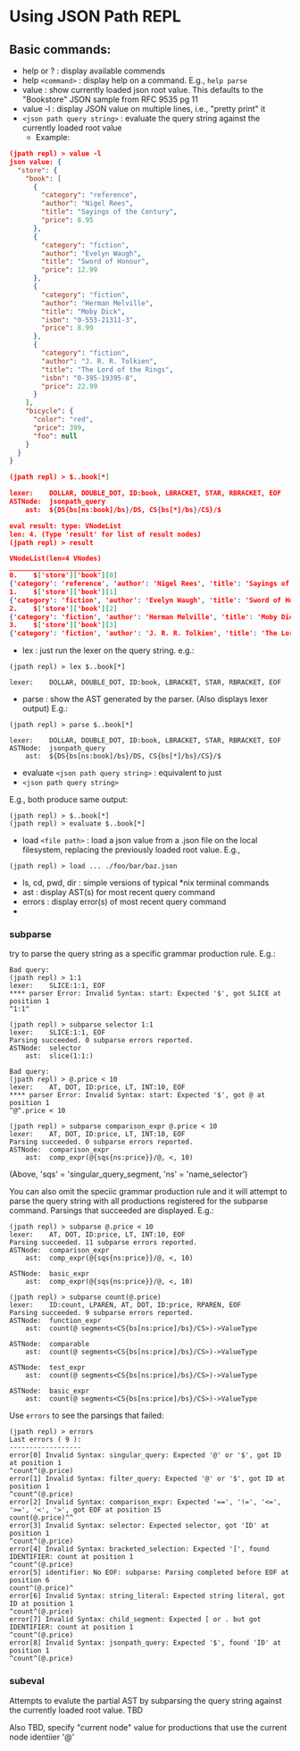 # Using JSON Path REPL

## Basic commands:

* help or ? : display available commends
* help `<command>` : display help on a command. E.g., `help parse`
* value : show currently loaded json root value. This defaults to the "Bookstore" JSON sample from RFC 9535 pg 11
* value -l : display JSON value on multiple lines, i.e., "pretty print" it
* `<json path query string>` : evaluate the query string against the currently loaded root value
  * Example: 
```json lines
(jpath repl) > value -l
json value: {
  "store": {
    "book": [
      {
        "category": "reference",
        "author": "Nigel Rees",
        "title": "Sayings of the Century",
        "price": 8.95
      },
      {
        "category": "fiction",
        "author": "Evelyn Waugh",
        "title": "Sword of Honour",
        "price": 12.99
      },
      {
        "category": "fiction",
        "author": "Herman Melville",
        "title": "Moby Dick",
        "isbn": "0-553-21311-3",
        "price": 8.99
      },
      {
        "category": "fiction",
        "author": "J. R. R. Tolkien",
        "title": "The Lord of the Rings",
        "isbn": "0-395-19395-8",
        "price": 22.99
      }
    ],
    "bicycle": {
      "color": "red",
      "price": 399,
      "foo": null
    }
  }
}

(jpath repl) > $..book[*]

lexer:    DOLLAR, DOUBLE_DOT, ID:book, LBRACKET, STAR, RBRACKET, EOF
ASTNode:  jsonpath_query
    ast:  ${DS{bs[ns:book]/bs}/DS, CS{bs[*]/bs}/CS}/$

eval result: type: VNodeList
len: 4. (Type 'result' for list of result nodes)
(jpath repl) > result

VNodeList(len=4 VNodes)
_______________________
0.    $['store']['book'][0]
{'category': 'reference', 'author': 'Nigel Rees', 'title': 'Sayings of the Century', 'price': 8.95}
1.    $['store']['book'][1]
{'category': 'fiction', 'author': 'Evelyn Waugh', 'title': 'Sword of Honour', 'price': 12.99}
2.    $['store']['book'][2]
{'category': 'fiction', 'author': 'Herman Melville', 'title': 'Moby Dick', 'isbn': '0-553-21311-3', 'price': 8.99}
3.    $['store']['book'][3]
{'category': 'fiction', 'author': 'J. R. R. Tolkien', 'title': 'The Lord of the Rings', 'isbn': '0-395-19395-8', 'price': 22.99}

```
* lex : just run the lexer on the query string. e.g.:
```text
(jpath repl) > lex $..book[*]

lexer:    DOLLAR, DOUBLE_DOT, ID:book, LBRACKET, STAR, RBRACKET, EOF
```

* parse : show the AST generated by the parser. (Also displays lexer output)
E.g.:
```text
(jpath repl) > parse $..book[*]

lexer:    DOLLAR, DOUBLE_DOT, ID:book, LBRACKET, STAR, RBRACKET, EOF
ASTNode:  jsonpath_query
    ast:  ${DS{bs[ns:book]/bs}/DS, CS{bs[*]/bs}/CS}/$

```
* evaluate `<json path query string>` : equivalent to just 
* `<json path query string>` 

E.g., both produce same output:
```text
(jpath repl) > $..book[*]
(jpath repl) > evaluate $..book[*]

```
* load `<file path>` :  load a json value from a .json file on the local filesystem, replacing the previously loaded root value.
E.g.,
```text
(jpath repl) > load ... ./foo/bar/baz.json
```
* ls, cd, pwd, dir : simple versions of typical *nix terminal commands
* ast : display AST(s) for most recent query command
* errors : display error(s) of most recent query command
* 
### subparse
try to parse the query string as a specific grammar production rule.
E.g.:
```text
Bad query:
(jpath repl) > 1:1
lexer:    SLICE:1:1, EOF
**** parser Error: Invalid Syntax: start: Expected '$', got SLICE at position 1
^1:1^

(jpath repl) > subparse selector 1:1
lexer:    SLICE:1:1, EOF
Parsing succeeded. 0 subparse errors reported.
ASTNode:  selector
    ast:  slice(1:1:)

Bad query:
(jpath repl) > @.price < 10
lexer:    AT, DOT, ID:price, LT, INT:10, EOF
**** parser Error: Invalid Syntax: start: Expected '$', got @ at position 1
^@^.price < 10

(jpath repl) > subparse comparison_expr @.price < 10
lexer:    AT, DOT, ID:price, LT, INT:10, EOF
Parsing succeeded. 0 subparse errors reported.
ASTNode:  comparison_expr
    ast:  comp_expr(@{sqs{ns:price}}/@, <, 10)
```
(Above, 'sqs' = 'singular_query_segment, 'ns' = 'name_selector')

You can also omit the speciic grammar production rule and it will attempt to parse the query string with all productions
registered for the subparse command. Parsings that succeeded are displayed. E.g.:
```text
(jpath repl) > subparse @.price < 10
lexer:    AT, DOT, ID:price, LT, INT:10, EOF
Parsing succeeded. 11 subparse errors reported.
ASTNode:  comparison_expr
    ast:  comp_expr(@{sqs{ns:price}}/@, <, 10)

ASTNode:  basic_expr
    ast:  comp_expr(@{sqs{ns:price}}/@, <, 10)

(jpath repl) > subparse count(@.price)
lexer:    ID:count, LPAREN, AT, DOT, ID:price, RPAREN, EOF
Parsing succeeded. 9 subparse errors reported.
ASTNode:  function_expr
    ast:  count(@ segments<CS{bs[ns:price]/bs}/CS>)->ValueType

ASTNode:  comparable
    ast:  count(@ segments<CS{bs[ns:price]/bs}/CS>)->ValueType

ASTNode:  test_expr
    ast:  count(@ segments<CS{bs[ns:price]/bs}/CS>)->ValueType

ASTNode:  basic_expr
    ast:  count(@ segments<CS{bs[ns:price]/bs}/CS>)->ValueType
```
Use `errors` to see the parsings that failed:
```text
(jpath repl) > errors
Last errors ( 9 ):
------------------
error[0] Invalid Syntax: singular_query: Expected '@' or '$', got ID at position 1
^count^(@.price)
error[1] Invalid Syntax: filter_query: Expected '@' or '$', got ID at position 1
^count^(@.price)
error[2] Invalid Syntax: comparison_expr: Expected '==', '!=', '<=', '>=', '<', '>', got EOF at position 15
count(@.price)^^
error[3] Invalid Syntax: selector: Expected selector, got 'ID' at position 1
^count^(@.price)
error[4] Invalid Syntax: bracketed_selection: Expected '[', found IDENTIFIER: count at position 1
^count^(@.price)
error[5] identifier: No EOF: subparse: Parsing completed before EOF at position 6
count^(@.price)^
error[6] Invalid Syntax: string_literal: Expected string literal, got ID at position 1
^count^(@.price)
error[7] Invalid Syntax: child_segment: Expected [ or . but got IDENTIFIER: count at position 1
^count^(@.price)
error[8] Invalid Syntax: jsonpath_query: Expected '$', found 'ID' at position 1
^count^(@.price)
```

### subeval
Attempts to evalute the partial AST by subparsing the query string against the currently loaded root value. 
TBD

Also TBD, specify "current node" value for productions that use the current node identiier '@'